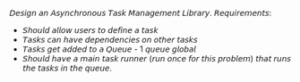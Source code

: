 𝘋𝘦𝘴𝘪𝘨𝘯 𝘢𝘯 𝘈𝘴𝘺𝘯𝘤𝘩𝘳𝘰𝘯𝘰𝘶𝘴 𝘛𝘢𝘴𝘬 𝘔𝘢𝘯𝘢𝘨𝘦𝘮𝘦𝘯𝘵 𝘓𝘪𝘣𝘳𝘢𝘳𝘺.
𝘙𝘦𝘲𝘶𝘪𝘳𝘦𝘮𝘦𝘯𝘵𝘴:
- 𝘚𝘩𝘰𝘶𝘭𝘥 𝘢𝘭𝘭𝘰𝘸 𝘶𝘴𝘦𝘳𝘴 𝘵𝘰 𝘥𝘦𝘧𝘪𝘯𝘦 𝘢 𝘵𝘢𝘴𝘬
- 𝘛𝘢𝘴𝘬𝘴 𝘤𝘢𝘯 𝘩𝘢𝘷𝘦 𝘥𝘦𝘱𝘦𝘯𝘥𝘦𝘯𝘤𝘪𝘦𝘴 𝘰𝘯 𝘰𝘵𝘩𝘦𝘳 𝘵𝘢𝘴𝘬𝘴
- 𝘛𝘢𝘴𝘬𝘴 𝘨𝘦𝘵 𝘢𝘥𝘥𝘦𝘥 𝘵𝘰 𝘢 𝘘𝘶𝘦𝘶𝘦 - 1 𝘲𝘶𝘦𝘶𝘦 𝘨𝘭𝘰𝘣𝘢𝘭
- 𝘚𝘩𝘰𝘶𝘭𝘥 𝘩𝘢𝘷𝘦 𝘢 𝘮𝘢𝘪𝘯 𝘵𝘢𝘴𝘬 𝘳𝘶𝘯𝘯𝘦𝘳 (𝘳𝘶𝘯 𝘰𝘯𝘤𝘦 𝘧𝘰𝘳 𝘵𝘩𝘪𝘴 𝘱𝘳𝘰𝘣𝘭𝘦𝘮) 𝘵𝘩𝘢𝘵 𝘳𝘶𝘯𝘴 𝘵𝘩𝘦 𝘵𝘢𝘴𝘬𝘴 𝘪𝘯 𝘵𝘩𝘦 𝘲𝘶𝘦𝘶𝘦.
